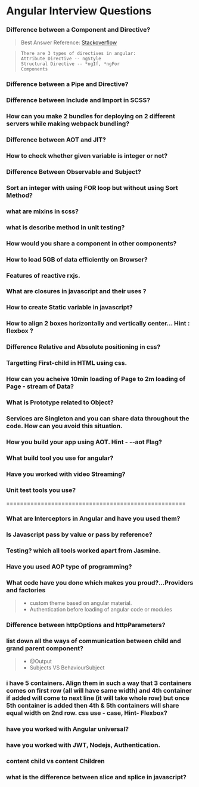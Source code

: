 # Angular Interview Questions

### Difference between a Component and Directive?
> Best Answer Reference: [Stackoverflow](https://stackoverflow.com/a/34616190)

> ```
>There are 3 types of directives in angular:
>Attribute Directive -- ngStyle 
>Structural Directive -- *ngIf, *ngFor
>Components
>```

### Difference between a Pipe and Directive?

### Difference between Include and Import in SCSS?

### How can you make 2 bundles for deploying on 2 different servers while making webpack bundling?

### Difference between AOT and JIT?

### How to check whether given variable is integer or not?

### Difference Between Observable and Subject?

### Sort an integer with using FOR loop but without using Sort Method?

### what are mixins in scss?

### what is describe method in unit testing?

### How would you share a component in other components?

### How to load 5GB of data efficiently on Browser?

### Features of reactive rxjs.

### What are closures in javascript and their uses ?

### How to create Static variable in javascript?

### How to align 2 boxes horizontally and vertically center... Hint : flexbox ?

### Difference Relative and Absolute positioning in css?

### Targetting First-child in HTML using css.

### How can you acheive 10min loading of Page to 2m loading of Page - stream of Data?

### What is Prototype related to Object? 

### Services are Singleton and you can share data throughout the code. How can you avoid this situation.

### How you build your app using AOT. Hint - --aot Flag?

### What build tool you use for angular?

### Have you worked with video Streaming?

### Unit test tools you use?
====================================================
### What are Interceptors in Angular and have you used them?

### Is Javascript pass by value or pass by reference?

### Testing? which all tools worked apart from Jasmine.

### Have you used AOP type of programming?

### What code have you done which makes you proud?...Providers and factories

> - custom theme based on angular material.
> - Authentication before loading of angular code or modules

### Difference between httpOptions and httpParameters?

### list down all the ways of communication between child and grand parent component?

> - @Output 
> - Subjects VS BehaviourSubject

### i have 5 containers. Align them in such a way that 3 containers comes on first row (all will have same width) and 4th container if added will come to next line (it will take whole row) but once 5th container is added then 4th & 5th containers will share equal width on 2nd row. css use - case, Hint- Flexbox?

### have you worked with Angular universal?

### have you worked with JWT, Nodejs, Authentication.

### content child vs content Children

### what is the difference between slice and splice in javascript?
